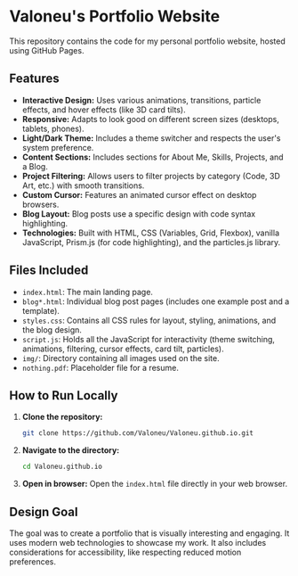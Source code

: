 <!-- README.md -->
# Valoneu's Portfolio Website

This repository contains the code for my personal portfolio website, hosted using GitHub Pages.

## Features

*   **Interactive Design:** Uses various animations, transitions, particle effects, and hover effects (like 3D card tilts).
*   **Responsive:** Adapts to look good on different screen sizes (desktops, tablets, phones).
*   **Light/Dark Theme:** Includes a theme switcher and respects the user's system preference.
*   **Content Sections:** Includes sections for About Me, Skills, Projects, and a Blog.
*   **Project Filtering:** Allows users to filter projects by category (Code, 3D Art, etc.) with smooth transitions.
*   **Custom Cursor:** Features an animated cursor effect on desktop browsers.
*   **Blog Layout:** Blog posts use a specific design with code syntax highlighting.
*   **Technologies:** Built with HTML, CSS (Variables, Grid, Flexbox), vanilla JavaScript, Prism.js (for code highlighting), and the particles.js library.

## Files Included

*   `index.html`: The main landing page.
*   `blog*.html`: Individual blog post pages (includes one example post and a template).
*   `styles.css`: Contains all CSS rules for layout, styling, animations, and the blog design.
*   `script.js`: Holds all the JavaScript for interactivity (theme switching, animations, filtering, cursor effects, card tilt, particles).
*   `img/`: Directory containing all images used on the site.
*   `nothing.pdf`: Placeholder file for a resume.

## How to Run Locally

1.  **Clone the repository:**
    ```bash
    git clone https://github.com/Valoneu/Valoneu.github.io.git
    ```
2.  **Navigate to the directory:**
    ```bash
    cd Valoneu.github.io
    ```
3.  **Open in browser:** Open the `index.html` file directly in your web browser.

## Design Goal

The goal was to create a portfolio that is visually interesting and engaging. It uses modern web technologies to showcase my work. It also includes considerations for accessibility, like respecting reduced motion preferences.
